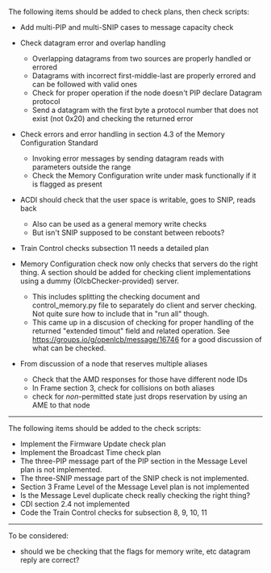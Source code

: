 The following items should be added to check plans, then check scripts:

 - Add multi-PIP and multi-SNIP cases to message capacity check
 
 - Check datagram error and overlap handling
    - Overlapping datagrams from two sources are properly handled or errored
    - Datagrams with incorrect first-middle-last are properly errored and can be followed with valid ones 
    - Check for proper operation if the node doesn't PIP declare Datagram protocol
    - Send a datagram with the first byte a protocol number that does not exist (not 0x20) and checking the returned error
    
 - Check errors and error handling in section 4.3 of the Memory Configuration Standard
    - Invoking error messages by sending datagram reads with parameters outside the range
    - Check the Memory Configuration write under mask functionally if it is flagged as present 
    
 - ACDI should check that the user space is writable, goes to SNIP, reads back
    - Also can be used as a general memory write checks
    - But isn't SNIP supposed to be constant between reboots?
 
 - Train Control checks subsection 11 needs a detailed plan

 - Memory Configuration check now only checks that servers do the right thing. A section should be added for checking client implementations using a dummy (OlcbChecker-provided) server.
    - This includes splitting the checking document and control_memory.py file to separately do client and server checking.  Not quite sure how to include that in "run all" though.
    - This came up in a discusion of checking for proper handling of the returned "extended timout" field and related operation. See https://groups.io/g/openlcb/message/16746 for a good discussion of what can be checked.

- From discussion of a node that reserves multiple aliases
    - Check that the AMD responses for those have different node IDs
    - In Frame section 3, check for collisions on both aliases
    - check for _non_-permitted state just drops reservation by using an AME to that node

----------------------

The following items should be added to the check scripts:

 - Implement the Firmware Update check plan
 - Implement the Broadcast Time check plan
 - The three-PIP message part of the PIP section in the Message Level plan is not implemented.
 - The three-SNIP message part of the SNIP check is not implemented.
 - Section 3 Frame Level of the Message Level plan is not implemented
 - Is the Message Level duplicate check really checking the right thing?
 - CDI section 2.4 not implemented
 - Code the Train Control checks for subsection 8, 9, 10, 11
 
----------------------

To be considered:
 - should we be checking that the flags for memory write, etc datagram reply are correct?
